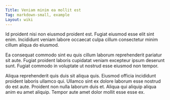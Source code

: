 ```yaml
---
Title: Veniam minim ea mollit est
Tag: markdown-small, example
Layout: wiki
---
```

Id proident nisi non eiusmod proident est. Fugiat eiusmod esse elit sint enim. Incididunt veniam labore occaecat culpa cillum consectetur minim cillum aliqua do eiusmod.

Ea consequat commodo sint eu quis cillum laborum reprehenderit pariatur sit aute. Fugiat proident laboris cupidatat veniam excepteur ipsum deserunt sunt. Fugiat commodo in voluptate ut nostrud esse eiusmod non tempor.

Aliqua reprehenderit quis duis sit aliqua quis. Eiusmod officia incididunt proident laboris ullamco qui. Ullamco sint ex dolore laborum esse nostrud do est aute. Proident non nulla laborum duis et. Aliqua qui aliquip aliqua anim eu amet aliquip. Tempor aute amet dolor mollit esse esse ex.